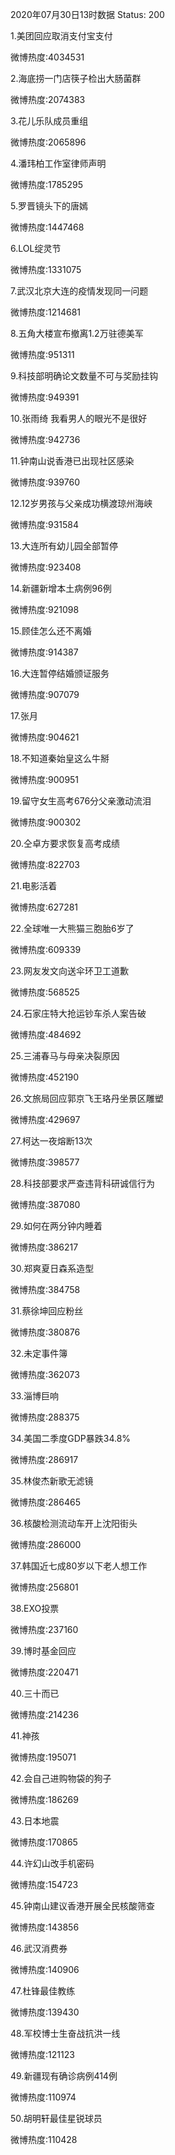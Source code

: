 2020年07月30日13时数据
Status: 200

1.美团回应取消支付宝支付

微博热度:4034531

2.海底捞一门店筷子检出大肠菌群

微博热度:2074383

3.花儿乐队成员重组

微博热度:2065896

4.潘玮柏工作室律师声明

微博热度:1785295

5.罗晋镜头下的唐嫣

微博热度:1447468

6.LOL绽灵节

微博热度:1331075

7.武汉北京大连的疫情发现同一问题

微博热度:1214681

8.五角大楼宣布撤离1.2万驻德美军

微博热度:951311

9.科技部明确论文数量不可与奖励挂钩

微博热度:949391

10.张雨绮 我看男人的眼光不是很好

微博热度:942736

11.钟南山说香港已出现社区感染

微博热度:939760

12.12岁男孩与父亲成功横渡琼州海峡

微博热度:931584

13.大连所有幼儿园全部暂停

微博热度:923408

14.新疆新增本土病例96例

微博热度:921098

15.顾佳怎么还不离婚

微博热度:914387

16.大连暂停结婚颁证服务

微博热度:907079

17.张月

微博热度:904621

18.不知道秦始皇这么牛掰

微博热度:900951

19.留守女生高考676分父亲激动流泪

微博热度:900302

20.仝卓方要求恢复高考成绩

微博热度:822703

21.电影活着

微博热度:627281

22.全球唯一大熊猫三胞胎6岁了

微博热度:609339

23.网友发文向送伞环卫工道歉

微博热度:568525

24.石家庄特大抢运钞车杀人案告破

微博热度:484692

25.三浦春马与母亲决裂原因

微博热度:452190

26.文旅局回应郭京飞王珞丹坐景区雕塑

微博热度:429697

27.柯达一夜熔断13次

微博热度:398577

28.科技部要求严查违背科研诚信行为

微博热度:387080

29.如何在两分钟内睡着

微博热度:386217

30.郑爽夏日森系造型

微博热度:384758

31.蔡徐坤回应粉丝

微博热度:380876

32.未定事件簿

微博热度:362073

33.淄博巨响

微博热度:288375

34.美国二季度GDP暴跌34.8%

微博热度:286917

35.林俊杰新歌无滤镜

微博热度:286465

36.核酸检测流动车开上沈阳街头

微博热度:286000

37.韩国近七成80岁以下老人想工作

微博热度:256801

38.EXO投票

微博热度:237160

39.博时基金回应

微博热度:220471

40.三十而已

微博热度:214236

41.神孩

微博热度:195071

42.会自己进购物袋的狗子

微博热度:186269

43.日本地震

微博热度:170865

44.许幻山改手机密码

微博热度:154723

45.钟南山建议香港开展全民核酸筛查

微博热度:143856

46.武汉消费券

微博热度:140906

47.杜锋最佳教练

微博热度:139430

48.军校博士生奋战抗洪一线

微博热度:121123

49.新疆现有确诊病例414例

微博热度:110974

50.胡明轩最佳星锐球员

微博热度:110428

